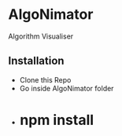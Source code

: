 # AlgoNimator
Algorithm Visualiser

##  Installation
- Clone this Repo
- Go inside AlgoNimator folder 
- # npm install

